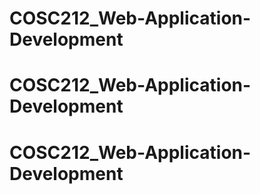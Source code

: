 # COSC212_Web-Application-Development
# COSC212_Web-Application-Development
# COSC212_Web-Application-Development

